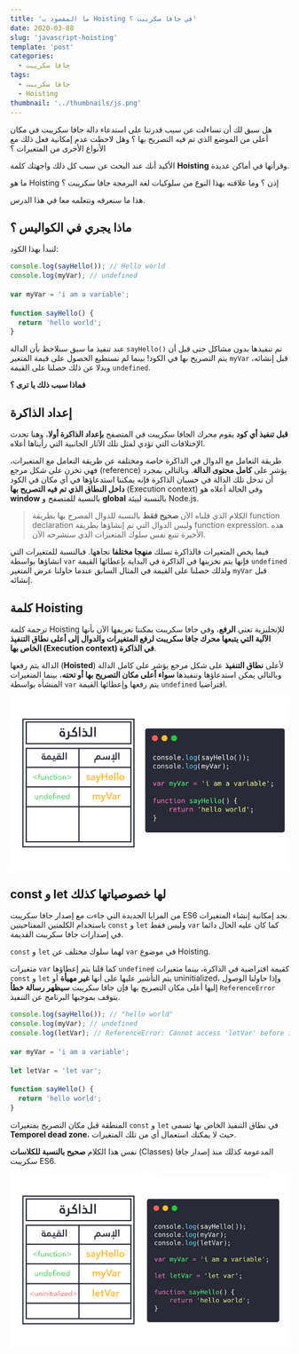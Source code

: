 ```yaml
---
title: 'ما المقصود ب Hoisting في جافا سكريبت ؟'
date: 2020-03-08
slug: 'javascript-hoisting'
template: 'post'
categories:
  - جافا سكريبت
tags:
  - جافا سكريبت
  - Hoisting
thumbnail: '../thumbnails/js.png'
---
```


هل سبق لك أن تساءلت عن سبب قدرتنا على استدعاء دالة جافا سكريبت في مكان أعلى من الموضع الذي تم فيه التصريح بها ؟ وهل لاحظت عدم إمكانية فعل ذلك مع الأنواع الأخرى من المتغيرات ؟

الأكيد أنك عند البحث عن سبب كل ذلك واجهتك كلمة **Hoisting** وقرأتها في أماكن عديدة.

ما هو Hoisting إذن ؟ وما علاقته بهذا النوع من سلوكيات لغة البرمجة جافا سكريبت ؟

هذا ما سنعرفه ونتعلمه معا في هذا الدرس.

## ماذا يجري في الكواليس ؟

لنبدأ بهذا الكود:

```js
console.log(sayHello()); // Hello world
console.log(myVar); // undefined

var myVar = 'i am a variable';

function sayHello() {
  return 'hello world';
}
```

عند تنفيذ ما سبق سنلاحظ بأن الدالة `sayHello()` تم تنفيذها بدون مشاكل حتى قبل أن يتم التصريح بها في الكود! بينما لم نستطيع الحصول على قيمة المتغير `myVar` قبل إنشائه، وبدلا عن ذلك حصلنا على القيمة `undefined`.

**فماذا سبب ذلك يا ترى ؟**

## إعداد الذاكرة

**قبل تنفيذ أي كود** يقوم محرك الجافا سكريبت في المتصفح **بإعداد الذاكرة أولا**، وهنا تحدث الإختلافات التي تؤدي لمثل تلك الآثار الجانبية التي رأيناها أعلاه.

طريقة التعامل مع الدوال في الذاكرة خاصة ومختلفة عن طريقة التعامل مع المتغيرات، فهي تخزن على شكل مرجع (reference) يؤشر على **كامل محتوى الدالة**. وبالتالي بمجرد أن تدخل تلك الدالة في حسبان الذاكرة فإنه يمكننا استدعاؤها في أي مكان في الكود **داخل النطاق الذي تم فيه التصريح بها** (Execution context) وفي الحالة أعلاه هو **window** بالنسبة للمتصفح و **global** بالنسبة لبيئة Node.js.

> الكلام الذي قلناه الآن **صحيح فقط** بالنسبة للدوال المصرح بها بطريقة function declaration وليس الدوال التي تم إنشاؤها بطريقة function expression. هذه الأخيرة تتبع نفس سلوك المتغيرات الذي سنشرحه الآن.

فيما يخص المتغيرات فالذاكرة تسلك **منهجا مختلفا** تجاهها. فبالنسبة للمتغيرات التي انشاؤها بواسطة `var` فإنها يتم تخزينها في الذاكرة في البداية بإعطائها القيمة `undefined` ولذلك حصلنا على القيمة في المثال السابق عندما حاولنا عرض المتغير `myVar` قبل إنشائه.

## كلمة Hoisting

ترجمة كلمة Hoisting للإنجليزية تعني **الرفع**، وفي جافا سكريبت يمكننا تعريفها الآن بأنها **الآلية التي يتبعها محرك جافا سكريبت لرفع المتغيرات والدوال إلى أعلى نطاق التنفيذ الخاص بها (Execution context) في الذاكرة**.

الدالة يتم رفعها (**Hoisted**) لأعلى **نطاق التنفيذ** على شكل مرجع يؤشر على كامل الدالة وبالتالي يمكن استدعاؤها وتنفيذها **سواء أعلى مكان التصريح بها أو تحته**، بينما المتغيرات المنشأه بواسطة `var` يتم رفعها وإعطائها القيمة `undefined` افتراضيا.

![Hoisting in javascript](../images/javascript-hoisting-1.png)

## const و let لها خصوصياتها كذلك

من المزايا الجديدة التي جاءت مع إصدار جافا سكريبت ES6 نجد إمكانية إنشاء المتغيرات باستخدام الكلمتين المفتاحيتين `const` و `let` وليس فقط `var` كما كان عليه الحال دائما في إصدارات جافا سكريبت القديمة.

`const` و `let` لهما سلوك مختلف عن `var` في موضوع Hoisting.

متغيرات `var` كما قلنا يتم إعطاؤها `undefined` كقيمة افتراضية في الذاكرة، بينما متغيرات `const` و `let` يتم التأشير عليها على أنها **غير مهيأة** أو uninitialized، وإذا حاولنا الوصول إليها أعلى مكان التصريح بها فإن جافا سكريبت **سيظهر رسالة خطأ** `ReferenceError` يتوقف بموجبها البرنامج عن التنفيذ.

```js
console.log(sayHello()); // "hello world"
console.log(myVar); // undefined
console.log(letVar); // ReferenceError: Cannot access 'letVar' before initialization

var myVar = 'i am a variable';

let letVar = 'let var';

function sayHello() {
  return 'hello world';
}
```

المنطقة قبل مكان التصريح بمتغيرات `const` و `let` في نطاق التنفيذ الخاص بها تسمى **Temporel dead zone**، حيث لا يمكنك استعمال أي من تلك المتغيرات.

نفس هذا الكلام **صحيح بالنسبة للكلاسات** (Classes) المدعومة كذلك منذ إصدار جافا سكريبت ES6.

![Hoisting in javascript](../images/javascript-hoisting-2.png)

<Author slug="aissa" />
